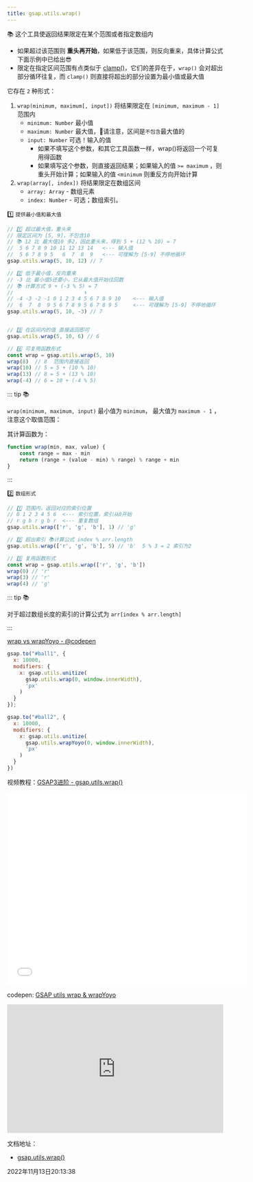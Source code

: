 ```yaml
---
title: gsap.utils.wrap()
---
```


📚 这个工具使返回结果限定在某个范围或者指定数组内
 - 如果超过该范围则 **重头再开始**，如果低于该范围，则反向重来，具体计算公式下面示例中已给出😎
 - 限定在指定区间范围有点类似于 [clamp()](./clamp)，它们的差异在于，`wrap()` 会对超出部分循环往复，而 `clamp()` 则直接将超出的部分设置为最小值或最大值

它存在 `2` 种形式：

1. `wrap(minimum, maximum[, input])` 将结果限定在 `[minimum, maximum - 1]` 范围内
   - `minimum: Number` 最小值
   - `maximum: Number` 最大值，🚨请注意，区间是`不包含`最大值的
   - `input: Number` 可选！输入的值
     - 如果不填写这个参数，和其它工具函数一样，wrap()将返回一个可复用得函数
     - 如果填写这个参数，则直接返回结果；如果输入的值 `>= maximum` ，则重头开始计算；如果输入的值 `<minimum` 则重反方向开始计算
2. `wrap(array[, index])` 将结果限定在数组区间
   - `array: Array` - 数组元素
   - `index: Number` - 可选；数组索引。



1️⃣ `提供最小值和最大值`

```js {1-3,8,17,20}
// 1️⃣ 超过最大值，重头来
// 限定区间为 [5, 9]，不包含10
// 📚 12 比 最大值10 多2，因此重头来，得到 5 + (12 % 10) = 7
//  5 6 7 8 9 10 11 12 13 14   <--- 输入值
//  5 6 7 8 9 5   6  7  8  9   <--- 可理解为 [5-9] 不停地循环
gsap.utils.wrap(5, 10, 12) // 7

// 2️⃣ 低于最小值，反向重来
// -3 比 最小值5还要小，它从最大值开始往回数
// 📚 计算方式 9 + (-3 % 5) = 7
//                       ⬇️
// -4 -3 -2 -1 0 1 2 3 4 5 6 7 8 9 10    <--- 输入值
//  6  7  8  9 5 6 7 8 9 5 6 7 8 9 5     <--- 可理解为 [5-9] 不停地循环
gsap.utils.wrap(5, 10, -3) // 7


// 3️⃣ 在区间内的值 直接返回即可
gsap.utils.wrap(5, 10, 6) // 6

// 4️⃣ 可复用函数形式
const wrap = gsap.utils.wrap(5, 10)
wrap(8)  // 8  范围内直接返回
wrap(10) // 5 = 5 + (10 % 10)
wrap(13) // 8 = 5 + (13 % 10)
wrap(-4) // 6 = 10 + (-4 % 5)
```

::: tip 📚

`wrap(minimum, maximum, input)` 最小值为 `minimum`， 最大值为 `maximum - 1` ，注意这个取值范围：

其计算函数为：

```js
function wrap(min, max, value) {
    const range = max - min
    return (range + (value - min) % range) % range + min
}
```

:::



2️⃣ `数组形式`

```js {1,6,9}
// 1️⃣ 范围内，返回对应的索引位置
// 0 1 2 3 4 5 6  <--- 索引位置，索引从0开始
// r g b r g b r  <--- 重复数组
gsap.utils.wrap(['r', 'g', 'b'], 1) // 'g'

// 2️⃣ 超出索引 📚计算公式 index % arr.length
gsap.utils.wrap(['r', 'g', 'b'], 5) // 'b'  5 % 3 = 2 索引为2

// 3️⃣ 复用函数形式
const wrap = gsap.utils.wrap(['r', 'g', 'b'])
wrap(0) // 'r'
wrap(3) // 'r'
wrap(4) // 'g'
```

::: tip 📚

对于超过数组长度的索引的计算公式为 `arr[index % arr.length]`

:::



[wrap vs wrapYoyo - @codepen](https://codepen.io/GreenSock/pen/WNeWZWb/5364a46c2767c6258132f7805ea0035e)



```js {5,15}
gsap.to("#ball1", {
  x: 10000,
  modifiers: {
    x: gsap.utils.unitize(
      gsap.utils.wrap(0, window.innerWidth),
      'px'
    )
  }
});

gsap.to("#ball2", {
  x: 10000,
  modifiers: {
    x: gsap.utils.unitize(
      gsap.utils.wrapYoyo(0, window.innerWidth),
      'px'
    )
  }
})
```

视频教程：[GSAP3进阶 - gsap.utils.wrap()](https://www.bilibili.com/video/BV1T8411b7sc)

<iframe width="560" height="450" src="//player.bilibili.com/player.html?aid=218250566&bvid=BV1T8411b7sc&cid=840794893&page=1" scrolling="no" border="0" frameborder="no" framespacing="0" allowfullscreen="true"> </iframe>

codepen: [GSAP utils wrap & wrapYoyo](https://codepen.io/JamesSawyer/pen/XWEjqBp)
<iframe height="300" style="width: 100%;" scrolling="no" title="16 - GSAP utils wrap &amp; wrapYoyo" src="https://codepen.io/JamesSawyer/embed/preview/XWEjqBp?default-tab=result&editable=true&theme-id=dark" frameborder="no" loading="lazy" allowtransparency="true" allowfullscreen="true">
  See the Pen <a href="https://codepen.io/JamesSawyer/pen/XWEjqBp">
  16 - GSAP utils wrap &amp; wrapYoyo</a> by james sawyer (<a href="https://codepen.io/JamesSawyer">@JamesSawyer</a>)
  on <a href="https://codepen.io">CodePen</a>.
</iframe>

文档地址：

- [gsap.utils.wrap()](https://greensock.com/docs/v3/GSAP/UtilityMethods/wrap())

2022年11月13日20:13:38

